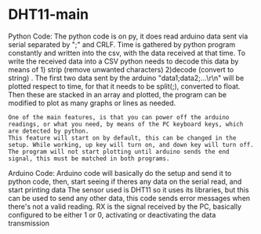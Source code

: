 # DHT11-main
Python Code: The python code is on py, it does read arduino data sent via serial separated by ";" and CRLF. 
    Time is gathered by python program constantly and written into the csv, with the data received at that time.
    To write the received data into a CSV python needs to decode this data by means of 1) strip (remove unwanted characters) 2)decode (convert to string) .
    The first two data sent by the arduino "data1;data2;...\r\n" will be plotted respect to time, for that it needs to be split(;), converted to float.
    Then these are stacked in an array and plotted, the program can be modified to plot as many graphs or lines as needed.
    
    One of the main features, is that you can power off the arduino readings, or what you need, by means of the PC keyboard keys, which are detected by python. 
    This feature will start on by default, this can be changed in the setup. While working, up key will turn on, and down key will turn off.
    The program will not start plotting until arduino sends the end signal, this must be matched in both programs.
  
Arduino Code: Arduino code will basically do the setup and send it to python code, then, start seeing if theres any data on the serial read, and start printing data
    The sensor used is DHT11 so it uses its libraries, but this can be used to send any other data, this code sends error messages when there's not a valid reading.
    RX is the signal received by the PC, basically configured to be either 1 or 0, activating or deactivating the data transmission
    
